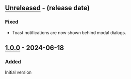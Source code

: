 <!-- next-header -->

## [Unreleased] - (release date)

### Fixed

- Toast notifications are now shown behind modal dialogs.

## [1.0.0] - 2024-06-18

### Added

Initial version

<!-- next-url -->
[Unreleased]: https://github.com/matthias-stemmler/annimate/compare/v1.0.0...HEAD
[1.0.0]: https://github.com/matthias-stemmler/annimate/tree/v1.0.0
